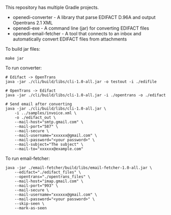 This repository has multiple Gradle projects.

- openedi-converter - A library that parse EDIFACT D.96A and output Opentrans 2.1 XML
- openedi-exe - A command line (jar) for converting EDIFACT files
- openedi-email-fetcher - A tool that connects to an inbox and automatically convert EDIFACT files from attachments

To build jar files:

```
make jar
```

To run converter:

```
# Edifact -> OpenTrans
java -jar ./cli/build/libs/cli-1.0-all.jar -o testout -i ./edifile

# OpenTrans -> Edifact
java -jar ./cli/build/libs/cli-1.0-all.jar -i ./opentrans -o ./edifact

# Send email after converting
java -jar ./cli/build/libs/cli-1.0-all.jar \
	-i ../samples/invoice.xml \
	-o ./edifact_out \
	--mail-host="smtp.gmail.com" \
	--mail-port="587" \
	--mail-secure \
	--mail-username="xxxxxx@gmail.com" \
	--mail-password="<your password>" \
	--mail-subject="The subject" \
	--mail-to="xxxxxx@example.com"
```

To run email-fetcher:

```
java -jar ./email-fetcher/build/libs/email-fetcher-1.0-all.jar \
	--edifact="./edifact_files" \
	--opentrans="./opentrans_files" \
	--mail-host="imap.gmail.com" \
	--mail-port="993" \
	--mail-secure \
	--mail-username="xxxxxx@gmail.com" \
	--mail-password="<your password>" \
	--skip-seen \
	--mark-as-seen
```
